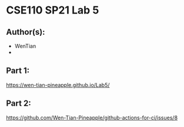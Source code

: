 # CSE110 SP21 Lab 5

## Author(s):
- WenTian
- 

## Part 1:

https://wen-tian-pineapple.github.io/Lab5/

## Part 2:

https://github.com/Wen-Tian-Pineapple/github-actions-for-ci/issues/8
